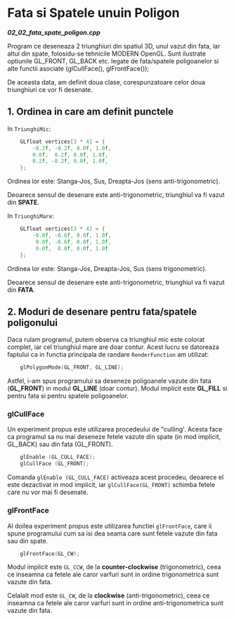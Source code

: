 # Fata si Spatele unuin Poligon

_**02_02_fata_spate_poligon.cpp**_

Program ce deseneaza 2 triunghiuri din spatiul 3D, unul vazut din fata, 
iar altul din spate, folosidu-se tehnicile MODERN OpenGL.
Sunt ilustrate optiunile GL_FRONT, GL_BACK etc. legate de fata/spatele poligoanelor 
si alte functii asociate (glCullFace(), glFrontFace());

De aceasta data, am definit doua clase, corespunzatoare celor doua triunghiuri ce
vor fi desenate.

## 1. Ordinea in care am definit punctele
In ```TriunghiMic```:
```cpp
    GLfloat vertices[3 * 4] = {
        -0.2f, -0.2f, 0.0f, 1.0f,	
        0.0f,  0.2f, 0.0f, 1.0f,
        0.2f, -0.2f, 0.0f, 1.0f, 
    };
```
Ordinea lor este: Stanga-Jos, Sus, Dreapta-Jos (sens anti-trigonometric).

Deoarece sensul de desenare este anti-trigonometric, triunghiul va fi vazut din **SPATE**.

In ```TriunghiMare```:
```cpp
    GLfloat vertices[3 * 4] = {
        -0.8f, -0.6f, 0.0f, 1.0f,
         0.8f, -0.6f, 0.0f, 1.0f,
         0.0f,  0.8f, 0.0f, 1.0f
    };
```
Ordinea lor este: Stanga-Jos, Dreapta-Jos, Sus (sens trigonometric).

Deoarece sensul de desenare este anti-trigonometric, triunghiul va fi vazut din **FATA**.

## 2. Moduri de desenare pentru fata/spatele poligonului
Daca rulam programul, putem observa ca triunghiul mic este colorat complet, iar cel 
triunghiul mare are doar contur. Acest lucru se datoreaza faptului ca in 
functia principala de randare ```RenderFunction``` am utilizat:
```cpp
    glPolygonMode(GL_FRONT, GL_LINE);
```
Astfel, i-am spus programului sa deseneze poligoanele vazute din fata (**GL_FRONT**) in modul **GL_LINE** (doar contur).
Modul implicit este **GL_FILL** si pentru fata si pentru spatele poligoanelor.


### glCullFace
Un experiment propus este utilizarea procedeului de "culling'.
Acesta face ca programul sa nu mai deseneze fetele vazute din spate (in mod implicit, GL_BACK)
sau din fata (GL_FRONT).

```cpp
    glEnable (GL_CULL_FACE);			
    glCullFace (GL_FRONT);
```
Comanda ```glEnable (GL_CULL_FACE)``` activeaza acest procedeu, deoarece el este dezactivat 
in mod implicit, iar ```glCullFace(GL_FRONT)``` schimba fetele care nu vor mai fi desenate.

### glFrontFace
Al doilea experiment propus este utilizarea functiei ```glFrontFace```, care ii spune 
programului cum sa isi dea seama care sunt fetele vazute din fata sau din spate.

```cpp
    glFrontFace(GL_CW);
```

Modul implicit este ```GL_CCW```, de la **counter-clockwise** (trigonometric), ceea ce inseamna
ca fetele ale caror varfuri sunt in ordine trigonometrica sunt vazute din fata.

Celalalt mod este ```GL_CW```, de la **clockwise** (anti-trigonometric), ceea ce inseamna
ca fetele ale caror varfuri sunt in ordine anti-trigonometrica sunt vazute din fata.





